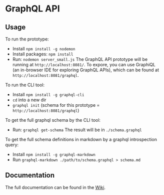 # GraphQL API

## Usage

To run the prototype: 
- Install `npm install -g nodemon`
- Install packages: `npm install`
- Run: `nodemon server_small.js`
The GraphQL API prototype will be running at `http://localhost:8081/`. To expore, you can use GraphiQL (an in-browser IDE for exploring GraphQL APIs), which can be found at `http://localhost:8081/graphql`.

To run the CLI tool:
- Install `npm install -g graphql-cli`
- `cd` into a new dir
- `graphql init` (schema for this prototype = `http://localhost:8081/graphql`)

To get the full graphql schema by the CLI tool:
- Run: `graphql get-schema`
The result will be in `./schema.graphql`

To get the full schema definitions in markdown by a graphql introspection query:
- Install `npm install -g graphql-markdown`
- Run `graphql-markdown ./path/to/schema.graphql > schema.md`


## Documentation
The full documentation can be found in the [Wiki](https://github.com/bobvanluijt/weaviate-graphql-prototype/wiki "Weaviate GraphQL Wiki").
